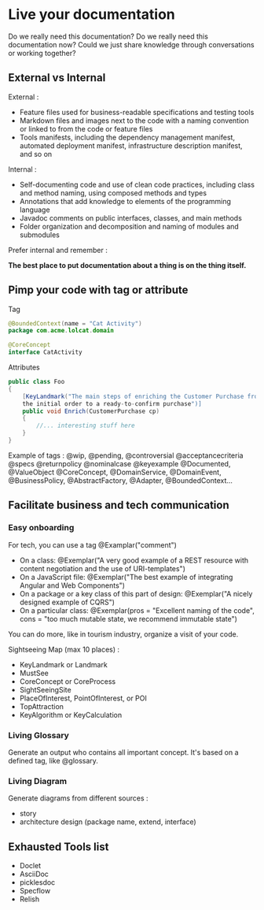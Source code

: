 # Live your documentation

Do we really need this documentation?
Do we really need this documentation now?
Could we just share knowledge through conversations or working together?

## External vs Internal

External :
- Feature files used for business-readable specifications and testing tools
- Markdown files and images next to the code with a naming convention or linked to from the code or feature files
- Tools manifests, including the dependency management manifest, automated deployment manifest, infrastructure description manifest, and so on

Internal :
- Self-documenting code and use of clean code practices, including class and method naming, using composed methods and types
- Annotations that add knowledge to elements of the programming language
- Javadoc comments on public interfaces, classes, and main methods
- Folder organization and decomposition and naming of modules and submodules

Prefer internal and remember :

**The best place to put documentation about a thing is on the thing itself.**

## Pimp your code with tag or attribute

Tag

```java
@BoundedContext(name = "Cat Activity")
package com.acme.lolcat.domain

@CoreConcept
interface CatActivity

```

Attributes
``` java
public class Foo
{
    [KeyLandmark("The main steps of enriching the Customer Purchase from
    the initial order to a ready-to-confirm purchase")]
    public void Enrich(CustomerPurchase cp)
    {
        //... interesting stuff here
    }
}

```

Example of tags :
@wip, @pending, @controversial
@acceptancecriteria @specs @returnpolicy @nominalcase @keyexample
@Documented, @ValueObject @CoreConcept, @DomainService, @DomainEvent, @BusinessPolicy,
@AbstractFactory, @Adapter, @BoundedContext...

## Facilitate business and tech communication

### Easy onboarding

For tech, you can use a tag @Examplar("comment")

- On a class: @Exemplar("A very good example of a REST resource with content negotiation and the use of URI-templates")
- On a JavaScript file: @Exemplar("The best example of integrating Angular and Web Components")
- On a package or a key class of this part of design: @Exemplar("A nicely designed example of CQRS")
- On a particular class: @Exemplar(pros = "Excellent naming of the code", cons = "too much mutable state, we recommend immutable state")

You can do more, like in tourism industry, organize a visit of your code.

Sightseeing Map (max 10 places) :
- KeyLandmark or Landmark
- MustSee
- CoreConcept or CoreProcess
- SightSeeingSite
- PlaceOfInterest, PointOfInterest, or POI
- TopAttraction
- KeyAlgorithm or KeyCalculation


### Living Glossary
Generate an output who contains all important concept. It's based on a defined tag, like @glossary.

### Living Diagram
Generate diagrams from different sources :
- story
- architecture design (package name, extend, interface)

## Exhausted Tools list
- Doclet
- AsciiDoc
- picklesdoc
- Specflow
- Relish
